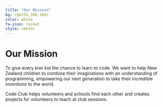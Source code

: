 ```yaml
---
title: "Our Mission"
bg: rgb(55,189,184)
color: white
fa-icon: rocket
style: center
---
```


# Our Mission

To give every kiwi kid the chance to learn to code. We want to help New Zealand children to combine their imaginations with an understanding of programming, empowering our next generation to take their incredible inventions to the world.

Code Club helps volunteers and schools find each other and creates projects for volunteers to teach at club sessions.